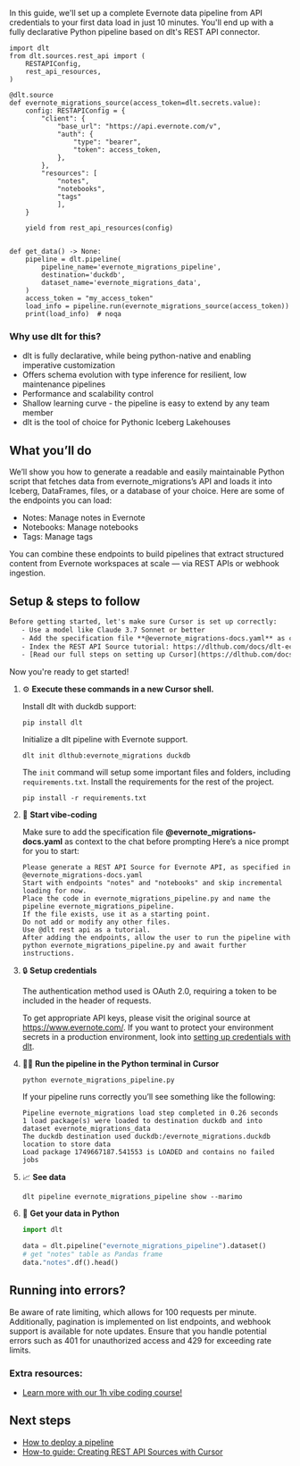 In this guide, we'll set up a complete Evernote data pipeline from API credentials to your first data load in just 10 minutes. You'll end up with a fully declarative Python pipeline based on dlt's REST API connector.

```python-outcome
import dlt
from dlt.sources.rest_api import (
    RESTAPIConfig,
    rest_api_resources,
)

@dlt.source
def evernote_migrations_source(access_token=dlt.secrets.value):
    config: RESTAPIConfig = {
        "client": {
            "base_url": "https://api.evernote.com/v",
            "auth": {
                "type": "bearer",
                "token": access_token,
            },
        },
        "resources": [
            "notes",
            "notebooks",
            "tags"
            ],
    }

    yield from rest_api_resources(config)


def get_data() -> None:
    pipeline = dlt.pipeline(
        pipeline_name='evernote_migrations_pipeline',
        destination='duckdb',
        dataset_name='evernote_migrations_data', 
    )
    access_token = "my_access_token"
    load_info = pipeline.run(evernote_migrations_source(access_token))
    print(load_info)  # noqa
```

### Why use dlt for this?

- dlt is fully declarative, while being python-native and enabling imperative customization
- Offers schema evolution with type inference for resilient, low maintenance pipelines
- Performance and scalability control
- Shallow learning curve - the pipeline is easy to extend by any team member
- dlt is the tool of choice for Pythonic Iceberg Lakehouses

## What you’ll do

We’ll show you how to generate a readable and easily maintainable Python script that fetches data from evernote_migrations’s API and loads it into Iceberg, DataFrames, files, or a database of your choice. Here are some of the endpoints you can load:

- Notes: Manage notes in Evernote
- Notebooks: Manage notebooks
- Tags: Manage tags

You can combine these endpoints to build pipelines that extract structured content from Evernote workspaces at scale — via REST APIs or webhook ingestion.

## Setup & steps to follow

```default
Before getting started, let's make sure Cursor is set up correctly:
   - Use a model like Claude 3.7 Sonnet or better
   - Add the specification file **@evernote_migrations-docs.yaml** as context
   - Index the REST API Source tutorial: https://dlthub.com/docs/dlt-ecosystem/verified-sources/rest_api/ and add it to context as **@dlt rest api**
   - [Read our full steps on setting up Cursor](https://dlthub.com/docs/dlt-ecosystem/llm-tooling/cursor-restapi#23-configuring-cursor-with-documentation)
```

Now you're ready to get started! 

1. ⚙️ **Execute these commands in a new Cursor shell.**
    
    Install dlt with duckdb support:
    ```shell
    pip install dlt
    ```

    Initialize a dlt pipeline with Evernote support.
    ```shell
    dlt init dlthub:evernote_migrations duckdb
    ```

    The `init` command will setup some important files and folders, including `requirements.txt`. Install the requirements for the rest of the project.
    ```shell
    pip install -r requirements.txt
    ```
    
2. 🤠 **Start vibe-coding**
    
    Make sure to add the specification file **@evernote_migrations-docs.yaml** as context to the chat before prompting
    Here’s a nice prompt for you to start: 
    
    ```prompt
    Please generate a REST API Source for Evernote API, as specified in @evernote_migrations-docs.yaml 
    Start with endpoints "notes" and "notebooks" and skip incremental loading for now. 
    Place the code in evernote_migrations_pipeline.py and name the pipeline evernote_migrations_pipeline. 
    If the file exists, use it as a starting point. 
    Do not add or modify any other files. 
    Use @dlt rest api as a tutorial. 
    After adding the endpoints, allow the user to run the pipeline with python evernote_migrations_pipeline.py and await further instructions.
    ```

    
3. 🔒 **Setup credentials** 
    
    The authentication method used is OAuth 2.0, requiring a token to be included in the header of requests.
    
    To get appropriate API keys, please visit the original source at https://www.evernote.com/.
    If you want to protect your environment secrets in a production environment, look into [setting up credentials with dlt](https://dlthub.com/docs/walkthroughs/add_credentials).
    
4. 🏃‍♀️ **Run the pipeline in the Python terminal in Cursor**
    
    ```shell
    python evernote_migrations_pipeline.py
    ```
    
    If your pipeline runs correctly you’ll see something like the following:
    
    ```shell
    Pipeline evernote_migrations load step completed in 0.26 seconds
    1 load package(s) were loaded to destination duckdb and into dataset evernote_migrations_data
    The duckdb destination used duckdb:/evernote_migrations.duckdb location to store data
    Load package 1749667187.541553 is LOADED and contains no failed jobs
    ```
    
5. 📈 **See data**
    
    ```shell
    dlt pipeline evernote_migrations_pipeline show --marimo
    ```
    
6. 🐍 **Get your data in Python**
    
    ```python
    import dlt

   data = dlt.pipeline("evernote_migrations_pipeline").dataset()
   # get "notes" table as Pandas frame
   data."notes".df().head()
    ```

## Running into errors?

Be aware of rate limiting, which allows for 100 requests per minute. Additionally, pagination is implemented on list endpoints, and webhook support is available for note updates. Ensure that you handle potential errors such as 401 for unauthorized access and 429 for exceeding rate limits.

### Extra resources:

- [Learn more with our 1h vibe coding course!](https://www.youtube.com/watch?v=GGid70rnJuM)

## Next steps

- [How to deploy a pipeline](https://dlthub.com/docs/walkthroughs/deploy-a-pipeline)
- [How-to guide: Creating REST API Sources with Cursor](https://dlthub.com/docs/dlt-ecosystem/llm-tooling/cursor-restapi)